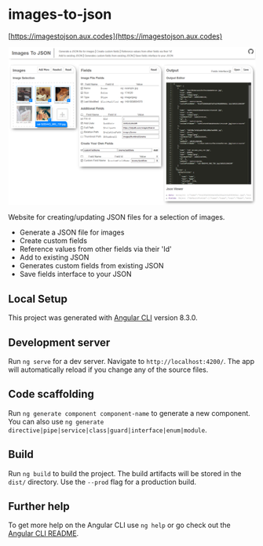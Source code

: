 # images-to-json
[https://imagestojson.aux.codes](https://imagestojson.aux.codes)

![Site Preview](https://github.com/auxcodes/images-to-json/blob/master/img/ImagesToJsonSitePreview.png)

Website for creating/updating JSON files for a selection of images.

- Generate a JSON file for images 
- Create custom fields
- Reference values from other fields via their 'Id'
- Add to existing JSON
- Generates custom fields from existing JSON 
- Save fields interface to your JSON

## Local Setup

This project was generated with [Angular CLI](https://github.com/angular/angular-cli) version 8.3.0.

## Development server

Run `ng serve` for a dev server. Navigate to `http://localhost:4200/`. The app will automatically reload if you change any of the source files.

## Code scaffolding

Run `ng generate component component-name` to generate a new component. You can also use `ng generate directive|pipe|service|class|guard|interface|enum|module`.

## Build

Run `ng build` to build the project. The build artifacts will be stored in the `dist/` directory. Use the `--prod` flag for a production build.

## Further help

To get more help on the Angular CLI use `ng help` or go check out the [Angular CLI README](https://github.com/angular/angular-cli/blob/master/README.md).
